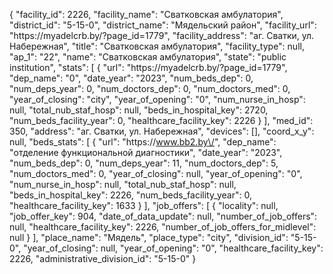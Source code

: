 {
    "facility_id": 2226,
    "facility_name": "Сватковская амбулатория",
    "district_id": "5-15-0",
    "district_name": "Мядельский район",
    "facility_url": "https:\/\/myadelcrb.by\/?page_id=1779",
    "facility_address": "аг. Сватки, ул. Набережная",
    "title": "Сватковская амбулатория",
    "facility_type": null,
    "ap_1": "22",
    "name": "Сватковская амбулатория",
    "state": "public institution",
    "stats": [
        {
            "url": "https:\/\/myadelcrb.by\/?page_id=1779",
            "dep_name": "0",
            "date_year": "2023",
            "num_beds_dep": 0,
            "num_deps_year": 0,
            "num_doctors_dep": 0,
            "num_doctors_med": 0,
            "year_of_closing": "city",
            "year_of_opening": "0",
            "num_nurse_in_hosp": null,
            "total_nub_staf_hosp": null,
            "beds_in_hospital_key": 2720,
            "num_beds_facility_year": 0,
            "healthcare_facility_key": 2226
        }
    ],
    "med_id": 350,
    "address": "аг. Сватки, ул. Набережная",
    "devices": [],
    "coord_x_y": null,
    "beds_stats": [
        {
            "url": "https:\/\/www.bb2.by\/",
            "dep_name": "отделение функциональной диагностики",
            "date_year": "2023",
            "num_beds_dep": 0,
            "num_deps_year": 11,
            "num_doctors_dep": 5,
            "num_doctors_med": 0,
            "year_of_closing": null,
            "year_of_opening": "0",
            "num_nurse_in_hosp": null,
            "total_nub_staf_hosp": null,
            "beds_in_hospital_key": 2226,
            "num_beds_facility_year": 0,
            "healthcare_facility_key": 1633
        }
    ],
    "job_offers": [
        {
            "locality": null,
            "job_offer_key": 904,
            "date_of_data_update": null,
            "number_of_job_offers": null,
            "healthcare_facility_key": 2226,
            "number_of_job_offers_for_midlevel": null
        }
    ],
    "place_name": "Мядель",
    "place_type": "city",
    "division_id": "5-15-0",
    "year_of_closing": null,
    "year_of_opening": "0",
    "healthcare_facility_key": 2226,
    "administrative_division_id": "5-15-0"
}